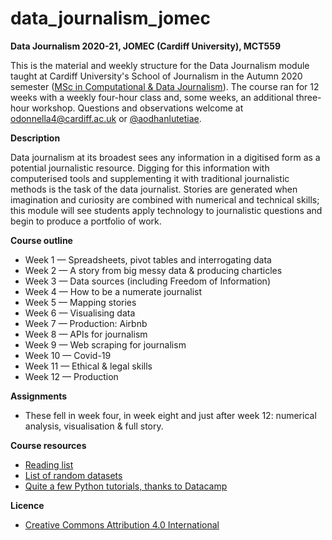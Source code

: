 # data_journalism_jomec

**Data Journalism 2020-21, JOMEC (Cardiff University), MCT559**

This is the material and weekly structure for the Data Journalism module taught at Cardiff University's School of Journalism in the Autumn 2020 semester ([MSc in Computational & Data Journalism](https://www.cardiff.ac.uk/study/postgraduate/taught/courses/course/computational-and-data-journalism-msc)). The course ran for 12 weeks with a weekly four-hour class and, some weeks, an additional three-hour workshop. Questions and observations welcome at odonnella4@cardiff.ac.uk or [@aodhanlutetiae](https://www.twitter.com/aodhanlutetiae).

**Description**

Data journalism at its broadest sees any information in a digitised form as a potential journalistic resource. Digging for this information with computerised tools and supplementing it with traditional journalistic methods is the task of the data journalist. Stories are generated when imagination and curiosity are combined with numerical and technical skills; this module will see students apply technology to journalistic questions and begin to produce a portfolio of work.

**Course outline**

- Week 1 — Spreadsheets, pivot tables and interrogating data
- Week 2 — A story from big messy data & producing charticles
- Week 3 — Data sources (including Freedom of Information)
- Week 4 — How to be a numerate journalist
- Week 5 — Mapping stories
- Week 6 — Visualising data
- Week 7 — Production: Airbnb
- Week 8 — APIs for journalism
- Week 9 — Web scraping for journalism
- Week 10 — Covid-19
- Week 11 — Ethical & legal skills
- Week 12 — Production

**Assignments**

- These fell in week four, in week eight and just after week 12: numerical analysis, visualisation & full story.

**Course resources**

- [Reading list](https://dj-reading.readthedocs.io/en/latest/#)
- [List of random datasets](https://aodhanlutetiae.github.io/j_book/intro.html)
- [Quite a few Python tutorials, thanks to Datacamp](https://learn.datacamp.com/search?q=python)

**Licence**

- [Creative Commons Attribution 4.0 International](https://github.com/aodhanlutetiae/dj2020/blob/master/LICENSE)
